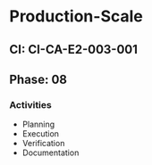 # Production-Scale

## CI: CI-CA-E2-003-001
## Phase: 08

### Activities
- Planning
- Execution
- Verification
- Documentation
